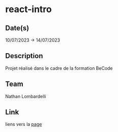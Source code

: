 # react-intro

## Date(s)

10/07/2023 -> 14/07/2023

## Description

Projet réalisé dans le cadre de la formation BeCode

## Team

Nathan Lombardelli

## Link

liens vers la [page](https://bucolic-cascaron-45bf54.netlify.app)
